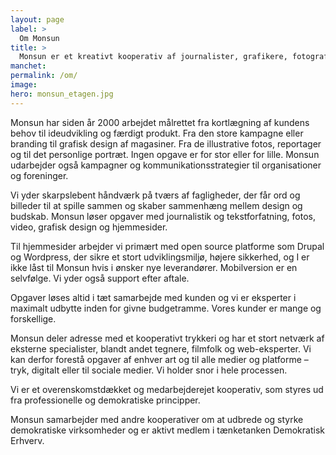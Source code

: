 ```yaml
---
layout: page
label: >
  Om Monsun
title: >
  Monsun er et kreativt kooperativ af journalister, grafikere, fotografer og web-udviklere, der sammen designer dit budskab så det er smukt og til at forstå
manchet:
permalink: /om/
image:
hero: monsun_etagen.jpg
---
```

Monsun har siden år 2000 arbejdet målrettet fra kortlægning af kundens behov til ideudvikling og færdigt produkt. Fra den store kampagne eller branding til grafisk design af magasiner. Fra de illustrative fotos, reportager og til det personlige portræt. Ingen opgave er for stor eller for lille. Monsun udarbejder også kampagner og kommunikationsstrategier til organisationer og foreninger.

Vi yder skarpslebent håndværk på tværs af fagligheder, der får ord og billeder til at spille sammen og skaber sammenhæng mellem design og budskab.
Monsun løser opgaver med journalistik og tekstforfatning, fotos, video, grafisk design og hjemmesider.

Til hjemmesider arbejder vi primært med open source platforme som Drupal og Wordpress, der sikre et stort udviklingsmiljø, højere sikkerhed, og I er ikke låst til Monsun hvis i ønsker nye leverandører. Mobilversion er en selvfølge. Vi yder også support efter aftale.

Opgaver løses altid i tæt samarbejde med kunden og vi er eksperter i maximalt udbytte inden for givne budgetramme. Vores kunder er mange og forskellige.

Monsun deler adresse med et kooperativt trykkeri og har et stort netværk af eksterne specialister, blandt andet tegnere, filmfolk og web-eksperter. Vi kan derfor forestå opgaver af enhver art og til alle medier og platforme – tryk, digitalt eller til sociale medier. Vi holder snor i hele processen.

Vi er et overenskomstdækket og medarbejderejet kooperativ, som styres ud fra professionelle og demokratiske principper.

Monsun samarbejder med andre kooperativer om at udbrede og styrke demokratiske virksomheder og er aktivt medlem i tænketanken Demokratisk Erhverv.
